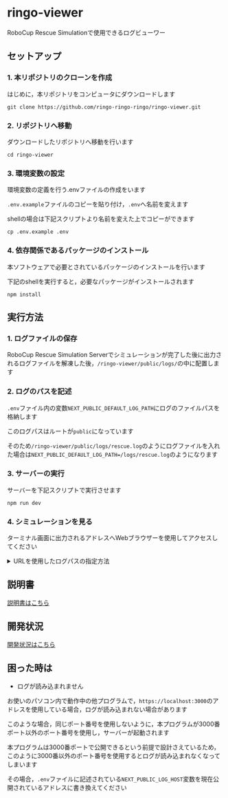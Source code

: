 # ringo-viewer


<!-- Next-generation RoboCup Rescue Simulation Log Viewer -->


RoboCup Rescue Simulationで使用できるログビューワー


## セットアップ
### 1. 本リポジトリのクローンを作成

はじめに，本リポジトリをコンピュータにダウンロードします

```shell
git clone https://github.com/ringo-ringo-ringo/ringo-viewer.git
```


### 2. リポジトリへ移動

ダウンロードしたリポジトリへ移動を行います

```shell
cd ringo-viewer
```


### 3. 環境変数の設定

環境変数の定義を行う.envファイルの作成をいます

`.env.example`ファイルのコピーを貼り付け，`.env`へ名前を変えます

shellの場合は下記スクリプトより名前を変えた上でコピーができます

```shell
cp .env.example .env
```


### 4. 依存関係であるパッケージのインストール

本ソフトウェアで必要とされているパッケージのインストールを行います

下記のshellを実行すると，必要なパッケージがインストールされます

```shell
npm install
```


## 実行方法

### 1. ログファイルの保存

RoboCup Rescue Simulation Serverでシミュレーションが完了した後に出力されるログファイルを解凍した後，`/ringo-viewer/public/logs/`の中に配置します


### 2. ログのパスを記述

`.env`ファイル内の変数`NEXT_PUBLIC_DEFAULT_LOG_PATH`にログのファイルパスを格納します

このログパスはルートが`public`になっています

そのため`/ringo-viewer/public/logs/rescue.log`のようにログファイルを入れた場合は`NEXT_PUBLIC_DEFAULT_LOG_PATH=/logs/rescue.log`のようになります


### 3. サーバーの実行

サーバーを下記スクリプトで実行させます

```shell
npm run dev
```


### 4. シミュレーションを見る

ターミナル画面に出力されるアドレスへWebブラウザーを使用してアクセスしてください

<details><summary>URLを使用したログパスの指定方法</summary>

上記でセットアップおよび実行したものは，ルートURL(おそらく`http://localhost:3000/`)へアクセスした際に，`.env`に記述したログパスのログを読み込みます

一方，ルートURLに続いて`/path/<ログパス>`と入力してあげると，URL内に記述したログパスのログを読み込みます
例えば，`rescue.log`ディレクトリのログを読み込む場合は
`http://localhost:3000/path/rescue.log`
となります

こちらの方が直感的にログパスの指定ができる方や，サーバー等で使いたいという方は，こちらを使用してください

</details>



## 説明書
<a href="docs/Instructions.md">説明書はこちら</a>


## 開発状況
<a href="docs/develop-status.md">開発状況はこちら</a>


## 困った時は

-  ログが読み込まれません

お使いのパソコン内で動作中の他プログラムで，`https://localhost:3000`のアドレスを使用している場合，ログが読み込まれない場合があります

このような場合，同じポート番号を使用しないように，本プログラムが3000番ポート以外のポート番号を使用し，サーバーが起動されます

本プログラムは3000番ポートで公開できるという前提で設計さえているため，このように3000番以外のポート番号を使用するとログが読み込まれなくなってしまいます

その場合，`.env`ファイルに記述されている`NEXT_PUBLIC_LOG_HOST`変数を現在公開されているアドレスに書き換えてください

